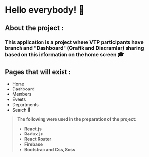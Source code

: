 # Hello everybody! :wave:

## About the project :

### This application is a project where VTP participants have branch and "Dashboard" (Qrafik and Diaqramlar) sharing based on this information on the home screen :mortar_board:

## Pages that will exist :

- Home
- Dashboard
- Members
- Events
- Departments
- Search :mag_right:

> **The following were used in the preparation of the project:**
>
> - **React.js**
> - **Redux.js**
> - **React Router**
> - **Firebase**
> - **Bootstrap and Css, Scss**
